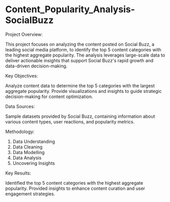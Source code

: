 # Content_Popularity_Analysis-SocialBuzz

Project Overview:

This project focuses on analyzing the content posted on Social Buzz, a leading social media platform, to identify the top 5 content categories with the highest aggregate popularity. The analysis leverages large-scale data to deliver actionable insights that support Social Buzz's rapid growth and data-driven decision-making.


Key Objectives:

Analyze content data to determine the top 5 categories with the largest aggregate popularity.
Provide visualizations and insights to guide strategic decision-making for content optimization.


Data Sources:

Sample datasets provided by Social Buzz, containing information about various content types, user reactions, and popularity metrics.


Methodology:
1. Data Understanding
2. Data Cleaning
3. Data Modelling
4. Data Analysis
5. Uncovering Insights


Key Results:

Identified the top 5 content categories with the highest aggregate popularity.
Provided insights to enhance content curation and user engagement strategies.
